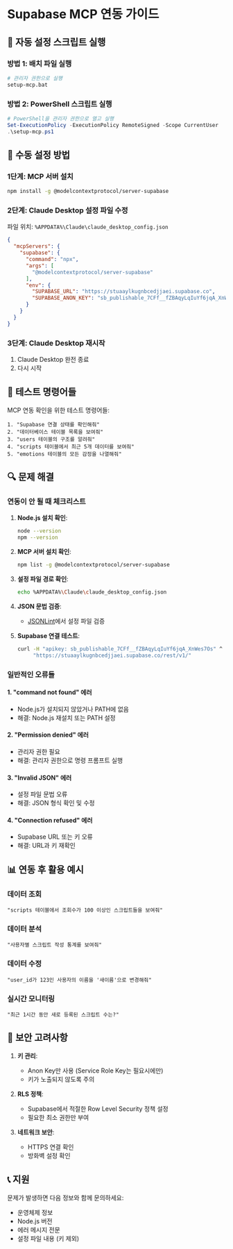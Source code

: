 # Supabase MCP 연동 가이드

## 🚀 자동 설정 스크립트 실행

### 방법 1: 배치 파일 실행
```bash
# 관리자 권한으로 실행
setup-mcp.bat
```

### 방법 2: PowerShell 스크립트 실행
```powershell
# PowerShell을 관리자 권한으로 열고 실행
Set-ExecutionPolicy -ExecutionPolicy RemoteSigned -Scope CurrentUser
.\setup-mcp.ps1
```

## 🔧 수동 설정 방법

### 1단계: MCP 서버 설치
```bash
npm install -g @modelcontextprotocol/server-supabase
```

### 2단계: Claude Desktop 설정 파일 수정
파일 위치: `%APPDATA%\Claude\claude_desktop_config.json`

```json
{
  "mcpServers": {
    "supabase": {
      "command": "npx",
      "args": [
        "@modelcontextprotocol/server-supabase"
      ],
      "env": {
        "SUPABASE_URL": "https://stuaaylkugnbcedjjaei.supabase.co",
        "SUPABASE_ANON_KEY": "sb_publishable_7CFf__fZBAqyLqIuYf6jqA_XnWes7Os"
      }
    }
  }
}
```

### 3단계: Claude Desktop 재시작
1. Claude Desktop 완전 종료
2. 다시 시작

## 🧪 테스트 명령어들

MCP 연동 확인을 위한 테스트 명령어들:

```
1. "Supabase 연결 상태를 확인해줘"
2. "데이터베이스 테이블 목록을 보여줘"
3. "users 테이블의 구조를 알려줘"
4. "scripts 테이블에서 최근 5개 데이터를 보여줘"
5. "emotions 테이블의 모든 감정을 나열해줘"
```

## 🔍 문제 해결

### 연동이 안 될 때 체크리스트

1. **Node.js 설치 확인**:
   ```bash
   node --version
   npm --version
   ```

2. **MCP 서버 설치 확인**:
   ```bash
   npm list -g @modelcontextprotocol/server-supabase
   ```

3. **설정 파일 경로 확인**:
   ```bash
   echo %APPDATA%\Claude\claude_desktop_config.json
   ```

4. **JSON 문법 검증**:
   - [JSONLint](https://jsonlint.com/)에서 설정 파일 검증

5. **Supabase 연결 테스트**:
   ```bash
   curl -H "apikey: sb_publishable_7CFf__fZBAqyLqIuYf6jqA_XnWes7Os" ^
        "https://stuaaylkugnbcedjjaei.supabase.co/rest/v1/"
   ```

### 일반적인 오류들

#### 1. "command not found" 에러
- Node.js가 설치되지 않았거나 PATH에 없음
- 해결: Node.js 재설치 또는 PATH 설정

#### 2. "Permission denied" 에러
- 관리자 권한 필요
- 해결: 관리자 권한으로 명령 프롬프트 실행

#### 3. "Invalid JSON" 에러
- 설정 파일 문법 오류
- 해결: JSON 형식 확인 및 수정

#### 4. "Connection refused" 에러
- Supabase URL 또는 키 오류
- 해결: URL과 키 재확인

## 📊 연동 후 활용 예시

### 데이터 조회
```
"scripts 테이블에서 조회수가 100 이상인 스크립트들을 보여줘"
```

### 데이터 분석
```
"사용자별 스크립트 작성 통계를 보여줘"
```

### 데이터 수정
```
"user_id가 123인 사용자의 이름을 '새이름'으로 변경해줘"
```

### 실시간 모니터링
```
"최근 1시간 동안 새로 등록된 스크립트 수는?"
```

## 🔐 보안 고려사항

1. **키 관리**:
   - Anon Key만 사용 (Service Role Key는 필요시에만)
   - 키가 노출되지 않도록 주의

2. **RLS 정책**:
   - Supabase에서 적절한 Row Level Security 정책 설정
   - 필요한 최소 권한만 부여

3. **네트워크 보안**:
   - HTTPS 연결 확인
   - 방화벽 설정 확인

## 📞 지원

문제가 발생하면 다음 정보와 함께 문의하세요:
- 운영체제 정보
- Node.js 버전
- 에러 메시지 전문
- 설정 파일 내용 (키 제외)
